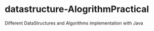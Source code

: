 # datastructure-AlogrithmPractical
Different DataStructures and Algorithms implementation with Java
